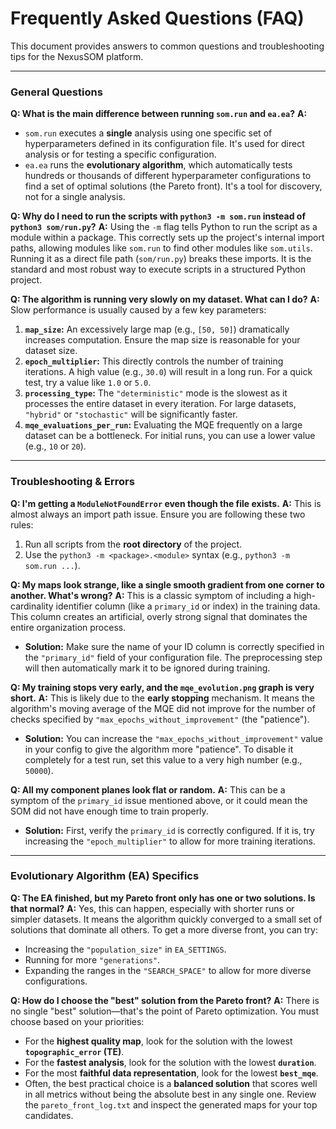 # Frequently Asked Questions (FAQ)

This document provides answers to common questions and troubleshooting tips for the NexusSOM platform.

---

### General Questions

**Q: What is the main difference between running `som.run` and `ea.ea`?**
**A:**
*   `som.run` executes a **single** analysis using one specific set of hyperparameters defined in its configuration file. It's used for direct analysis or for testing a specific configuration.
*   `ea.ea` runs the **evolutionary algorithm**, which automatically tests hundreds or thousands of different hyperparameter configurations to find a set of optimal solutions (the Pareto front). It's a tool for discovery, not for a single analysis.

**Q: Why do I need to run the scripts with `python3 -m som.run` instead of `python3 som/run.py`?**
**A:** Using the `-m` flag tells Python to run the script as a module within a package. This correctly sets up the project's internal import paths, allowing modules like `som.run` to find other modules like `som.utils`. Running it as a direct file path (`som/run.py`) breaks these imports. It is the standard and most robust way to execute scripts in a structured Python project.

**Q: The algorithm is running very slowly on my dataset. What can I do?**
**A:** Slow performance is usually caused by a few key parameters:
1.  **`map_size`:** An excessively large map (e.g., `[50, 50]`) dramatically increases computation. Ensure the map size is reasonable for your dataset size.
2.  **`epoch_multiplier`:** This directly controls the number of training iterations. A high value (e.g., `30.0`) will result in a long run. For a quick test, try a value like `1.0` or `5.0`.
3.  **`processing_type`:** The `"deterministic"` mode is the slowest as it processes the entire dataset in every iteration. For large datasets, `"hybrid"` or `"stochastic"` will be significantly faster.
4.  **`mqe_evaluations_per_run`:** Evaluating the MQE frequently on a large dataset can be a bottleneck. For initial runs, you can use a lower value (e.g., `10` or `20`).

---

### Troubleshooting & Errors

**Q: I'm getting a `ModuleNotFoundError` even though the file exists.**
**A:** This is almost always an import path issue. Ensure you are following these two rules:
1.  Run all scripts from the **root directory** of the project.
2.  Use the `python3 -m <package>.<module>` syntax (e.g., `python3 -m som.run ...`).

**Q: My maps look strange, like a single smooth gradient from one corner to another. What's wrong?**
**A:** This is a classic symptom of including a high-cardinality identifier column (like a `primary_id` or index) in the training data. This column creates an artificial, overly strong signal that dominates the entire organization process.
*   **Solution:** Make sure the name of your ID column is correctly specified in the `"primary_id"` field of your configuration file. The preprocessing step will then automatically mark it to be ignored during training.

**Q: My training stops very early, and the `mqe_evolution.png` graph is very short.**
**A:** This is likely due to the **early stopping** mechanism. It means the algorithm's moving average of the MQE did not improve for the number of checks specified by `"max_epochs_without_improvement"` (the "patience").
*   **Solution:** You can increase the `"max_epochs_without_improvement"` value in your config to give the algorithm more "patience". To disable it completely for a test run, set this value to a very high number (e.g., `50000`).

**Q: All my component planes look flat or random.**
**A:** This can be a symptom of the `primary_id` issue mentioned above, or it could mean the SOM did not have enough time to train properly.
*   **Solution:** First, verify the `primary_id` is correctly configured. If it is, try increasing the `"epoch_multiplier"` to allow for more training iterations.

---

### Evolutionary Algorithm (EA) Specifics

**Q: The EA finished, but my Pareto front only has one or two solutions. Is that normal?**
**A:** Yes, this can happen, especially with shorter runs or simpler datasets. It means the algorithm quickly converged to a small set of solutions that dominate all others. To get a more diverse front, you can try:
*   Increasing the `"population_size"` in `EA_SETTINGS`.
*   Running for more `"generations"`.
*   Expanding the ranges in the `"SEARCH_SPACE"` to allow for more diverse configurations.

**Q: How do I choose the "best" solution from the Pareto front?**
**A:** There is no single "best" solution—that's the point of Pareto optimization. You must choose based on your priorities:
*   For the **highest quality map**, look for the solution with the lowest **`topographic_error` (TE)**.
*   For the **fastest analysis**, look for the solution with the lowest **`duration`**.
*   For the most **faithful data representation**, look for the lowest **`best_mqe`**.
*   Often, the best practical choice is a **balanced solution** that scores well in all metrics without being the absolute best in any single one. Review the `pareto_front_log.txt` and inspect the generated maps for your top candidates.